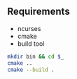 ## Requirements

- ncurses
- cmake
- build tool


```bash
mkdir bin && cd $_
cmake ..
cmake --build .
```

